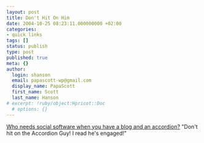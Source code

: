 ```yaml
---
layout: post
title: Don't Hit On Him
date: 2004-10-25 08:23:11.000000000 +02:00
categories:
- quick links
tags: []
status: publish
type: post
published: true
meta: {}
author:
  login: shanson
  email: papascott-wp@gmail.com
  display_name: PapaScott
  first_name: Scott
  last_name: Hanson
# excerpt: !ruby/object:Hpricot::Doc
  # options: {}
---
```

<p><a title="The Adventures of Accordion Guy in the 21st Century :: Joey deVilla's Weblog :: Homecoming 2004" href="http://accordionguy.blogware.com/blog/_archives/2004/10/25/166058.html">Who needs social software when you have a blog and an accordion?</a> "Don't hit on the Accordion Guy! I read he's engaged!"</p>
